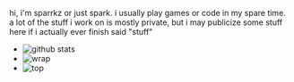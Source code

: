 hi, i'm sparrkz or just spark. i usually play games or code in my spare time. a lot of the stuff i work on is mostly private, but i may publicize some stuff here if i actually ever finish said "stuff"

- ![github stats](https://github-readme-stats.vercel.app/api?username=sparrkzz&count_private=true&show_icons=true&theme=nightowl)
- ![wrap](https://github-readme-stats.vercel.app/api/pin/?username=wrapper-offline&repo=wrapper-offline&theme=nightowl&show_owner=true)
- ![top](https://github-readme-stats.vercel.app/api/top-langs/?username=sparrkzz&theme=nightowl)
